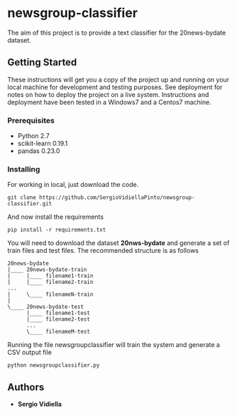# newsgroup-classifier

The aim of this project is to provide a text classifier for the 20news-bydate
dataset.

## Getting Started

These instructions will get you a copy of the project up and running on your local machine for development and testing purposes. See deployment for notes on how to deploy the project on a live system.
Instructions and deployment have been tested in a Windows7 and a Centos7 machine.

### Prerequisites

* Python 2.7
* scikit-learn 0.19.1
* pandas 0.23.0

### Installing

For working in local, just download the code.
```
git clone https://github.com/SergioVidiellaPinto/newsgroup-classifier.git
```

And now install the requirements
```
pip install -r requirements.txt
```

You will need to download the dataset **20nws-bydate** and generate a set of 
train files and test files. The recommended structure is as follows
```
20news-bydate
|____ 20news-bydate-train
|     |____ filename1-train
|     |____ filename2-train
...
|     \____ filenameN-train 
|
\____ 20news-bydate-test
      |____ filename1-test
      |____ filename2-test
      ...
      \____ filenameM-test

```

Running the file newsgroupclassifier will train the system and generate a CSV
output file
```
python newsgroupclassifier.py
```

## Authors

* **Sergio Vidiella**